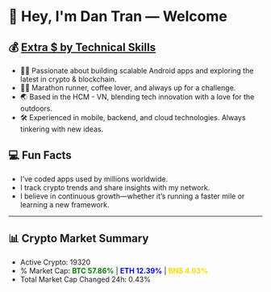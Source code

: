 # 👋 Hey, I'm Dan Tran — Welcome

## 💰 <a href="https://dantech.academy" target="_blank">Extra $ by Technical Skills</a>

- 🧑‍💻 Passionate about building scalable Android apps and exploring the latest in crypto & blockchain.
- 🏃‍♂️ Marathon runner, coffee lover, and always up for a challenge.
- 🌏 Based in the HCM - VN, blending tech innovation with a love for the outdoors.
- 🛠️ Experienced in mobile, backend, and cloud technologies. Always tinkering with new ideas.

## 💻 Fun Facts

- I’ve coded apps used by millions worldwide.
- I track crypto trends and share insights with my network.
- I believe in continuous growth—whether it’s running a faster mile or learning a new framework.

---

## 📊 Crypto Market Summary

- Active Crypto: 19320
- % Market Cap: <span style="color: green; font-weight: bold;">BTC 57.86%</span> | <span style="color: blue; font-weight: bold;">ETH 12.39%</span> | <span style="color: gold; font-weight: bold;">BNB 4.03%</span>
- Total Market Cap Changed 24h: 0.43%
